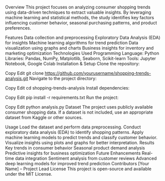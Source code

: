 Overview
This project focuses on analyzing consumer shopping trends using data-driven techniques to extract valuable insights. By leveraging machine learning and statistical methods, the study identifies key factors influencing customer behavior, seasonal purchasing patterns, and product preferences.

Features
Data collection and preprocessing
Exploratory Data Analysis (EDA) for insights
Machine learning algorithms for trend prediction
Data visualization using graphs and charts
Business insights for inventory and marketing optimization
Technologies Used
Programming Language: Python
Libraries: Pandas, NumPy, Matplotlib, Seaborn, Scikit-learn
Tools: Jupyter Notebook, Google Colab
Installation & Setup
Clone the repository:

Copy
Edit
git clone https://github.com/yourusername/shopping-trends-analysis.git
Navigate to the project directory:

Copy
Edit
cd shopping-trends-analysis
Install dependencies:

Copy
Edit
pip install -r requirements.txt
Run the project:

Copy
Edit
python analysis.py
Dataset
The project uses publicly available consumer shopping data. If a dataset is not included, use an appropriate dataset from Kaggle or other sources.

Usage
Load the dataset and perform data preprocessing.
Conduct exploratory data analysis (EDA) to identify shopping patterns.
Apply machine learning models to predict trends and classify customer behavior.
Visualize insights using plots and graphs for better interpretation.
Results
Key trends in consumer behavior
Seasonal product demand analysis
Predictive insights for business optimization
Future Enhancements
Real-time data integration
Sentiment analysis from customer reviews
Advanced deep learning models for improved trend prediction
Contributors
[Your Name] – Project Lead
License
This project is open-source and available under the MIT License.

